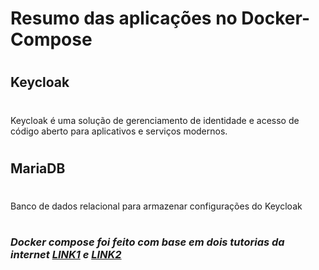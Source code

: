 # Resumo das aplicações no Docker-Compose

#
## Keycloak
#

Keycloak é uma solução de gerenciamento de identidade e acesso de código aberto para aplicativos e serviços modernos.

#
## MariaDB
#

Banco de dados relacional para armazenar configurações do Keycloak

#
### *Docker compose foi feito com base em dois tutorias da internet [LINK1](https://hub.docker.com/r/jboss/keycloak/) e [LINK2](https://github.com/keycloak/keycloak-containers)*
#